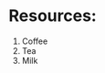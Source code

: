 <!DOCTYPE html>
<html>
<head>
  <title>Practical Data Science EDA project - Running dataset from kaggle</title>

</head>
<body>
    <h1>Resources:</h1>
    <ol>
      <li>Coffee</li>
      <li>Tea</li>
      <li>Milk</li>
    </ol>  
</body>
</html>

